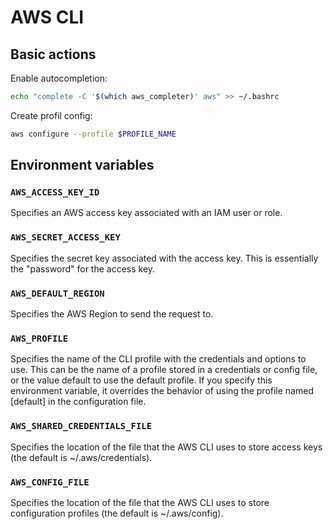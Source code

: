 # AWS CLI

## Basic actions

Enable autocompletion:

```bash
echo "complete -C '$(which aws_completer)' aws" >> ~/.bashrc
```

Create profil config:

```bash
aws configure --profile $PROFILE_NAME
```

## Environment variables

### `AWS_ACCESS_KEY_ID`

Specifies an AWS access key associated with an IAM user or role.

### `AWS_SECRET_ACCESS_KEY`

Specifies the secret key associated with the access key. This is essentially the "password" for the access key.

### `AWS_DEFAULT_REGION`

Specifies the AWS Region to send the request to.

### `AWS_PROFILE`

Specifies the name of the CLI profile with the credentials and options to use. This can be the name of a profile stored in a credentials or config file, or the value default to use the default profile. If you specify this environment variable, it overrides the behavior of using the profile named [default] in the configuration file.

### `AWS_SHARED_CREDENTIALS_FILE`

Specifies the location of the file that the AWS CLI uses to store access keys (the default is ~/.aws/credentials).

### `AWS_CONFIG_FILE`

Specifies the location of the file that the AWS CLI uses to store configuration profiles (the default is ~/.aws/config).
